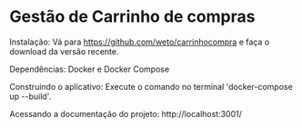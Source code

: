 # Gestão de Carrinho de compras

Instalação: Vá para https://github.com/weto/carrinhocompra e faça o download da versão recente.

Dependências: Docker e Docker Compose

Construindo o aplicativo: Execute o comando no terminal 'docker-compose up --build'.

Acessando a documentação do projeto: http://localhost:3001/
